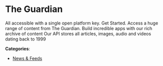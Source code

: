 # The Guardian


All accessible with a single open platform key.  Get Started. Access a huge range of content from The Guardian.  Build incredible apps with our rich archive of content Our API stores all articles, images, audio and videos dating back to 1999



**Categories**:

- [News & Feeds](https://github.com/apis-list/apis-list#news-and-feeds)



